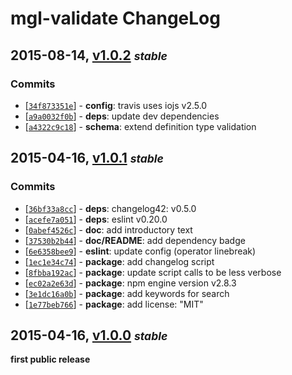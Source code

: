 # mgl-validate ChangeLog

## 2015-08-14, [v1.0.2](https://github.com/magora-labs/mgl-validate/tree/v1.0.2) **_<small>stable</small>_**

### Commits

  - [[`34f873351e`](https://github.com/magora-labs/mgl-validate/commit/34f873351ee326692ad0ba492fe32b3ddc570250)] - **config**: travis uses iojs v2.5.0
  - [[`a9a0032f0b`](https://github.com/magora-labs/mgl-validate/commit/a9a0032f0bcfa4367313ba166eb55a9d2632a914)] - **deps**: update dev dependencies
  - [[`a4322c9c18`](https://github.com/magora-labs/mgl-validate/commit/a4322c9c18b00d2ef5cf54d9557fcc6d3347a873)] - **schema**: extend definition type validation


## 2015-04-16, [v1.0.1](https://github.com/magora-labs/mgl-validate/tree/v1.0.1) **_<small>stable</small>_**

### Commits

  - [[`36bf33a8cc`](https://github.com/magora-labs/mgl-validate/commit/36bf33a8cc101a31b797656223df8adaef3c9a10)] - **deps**: changelog42: v0.5.0
  - [[`acefe7a051`](https://github.com/magora-labs/mgl-validate/commit/acefe7a051e862c48cc1284152f1574a6dd43030)] - **deps**: eslint v0.20.0
  - [[`0abef4526c`](https://github.com/magora-labs/mgl-validate/commit/0abef4526cc0581215fea1af029db9e88ea21757)] - **doc**: add introductory text
  - [[`37530b2b44`](https://github.com/magora-labs/mgl-validate/commit/37530b2b4430b63225644d5b0944028f0f750bca)] - **doc/README**: add dependency badge
  - [[`6e6358bee9`](https://github.com/magora-labs/mgl-validate/commit/6e6358bee9c332c4f0fb5f32d9f642811046dd72)] - **eslint**: update config (operator linebreak)
  - [[`1ec1e34c74`](https://github.com/magora-labs/mgl-validate/commit/1ec1e34c7453d801b3d4ace52d123ca8d82e0349)] - **package**: add changelog script
  - [[`8fbba192ac`](https://github.com/magora-labs/mgl-validate/commit/8fbba192ace3a3c6a01694f8cda92458eb8c3efe)] - **package**: update script calls to be less verbose
  - [[`ec02a2e63d`](https://github.com/magora-labs/mgl-validate/commit/ec02a2e63d9b18332a909437126a21d3494e826f)] - **package**: npm engine version v2.8.3
  - [[`3e1dc16a0b`](https://github.com/magora-labs/mgl-validate/commit/3e1dc16a0b2f80f4c95096f63d5f2d2c2fdfc35c)] - **package**: add keywords for search
  - [[`1e77beb766`](https://github.com/magora-labs/mgl-validate/commit/1e77beb76687d35d0c8c6b80936d222898fa8607)] - **package**: add license: "MIT"


## 2015-04-16, [v1.0.0](https://github.com/magora-labs/mgl-validate/tree/v1.0.0) **_<small>stable</small>_**

**first public release**
